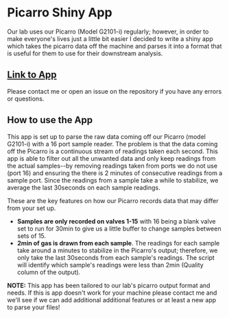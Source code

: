 # Picarro Shiny App

Our lab uses our Picarro (Model G2101-i) regularly; however, in order to make everyone's lives just a little bit easier I decided to write a shiny app which takes the picarro data off the machine and parses it into a format that is useful for them to use for their downstream analysis.

## [Link to App](https://cjburgess.shinyapps.io/picarro_shiny/)

Please contact me or open an issue on the repository if you have any errors or questions. 

## How to use the App

This app is set up to parse the raw data coming off our Picarro (model G2101-i) with a 16 port sample reader. The problem is that the data coming off the Picarro is a continuous stream of readings taken each second. This app is able to filter out all the unwanted data and only keep readings from the actual samples--by removing readings taken from ports we do not use (port 16) and ensuring the there is 2 minutes of consecutive readings from a sample port. Since the readings from a sample take a while to stabilize, we average the last 30seconds on each sample readings.

These are the key features on how our Picarro records data that may differ from your set up.

* **Samples are only recorded on valves 1-15** with 16 being a blank valve set to run for 30min to give us a little buffer to change samples between sets of 15.
* **2min of gas is drawn from each sample**. The readings for each sample take around a minutes to stabilize in the Picarro's output; therefore, we only take the last 30seconds from each sample's readings. The script will identify which sample's readings were less than 2min (Quality column of the output).




**NOTE:** This app has been tailored to our lab's picarro output format and needs. If this is app doesn't work for your machine please contact me and we'll see if we can add additional additional features or at least a new app to parse your files!

